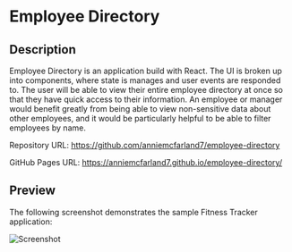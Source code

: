 # Employee Directory

## Description 

Employee Directory is an application build with React. The UI is broken up into components, where state is manages and user events are responded to. The user will be able to view their entire employee directory at once so that they have quick access to their information.
An employee or manager would benefit greatly from being able to view non-sensitive data about other employees, and it would be particularly helpful to be able to filter employees by name.

Repository URL: https://github.com/anniemcfarland7/employee-directory

GitHub Pages URL: https://anniemcfarland7.github.io/employee-directory/

## Preview

The following screenshot demonstrates the sample Fitness Tracker application:

![Screenshot](./public/screenshot.png)
